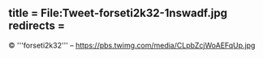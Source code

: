 title = File:Tweet-forseti2k32-1nswadf.jpg
redirects =
---

© '''forseti2k32''' – https://pbs.twimg.com/media/CLpbZcjWoAEFqUp.jpg